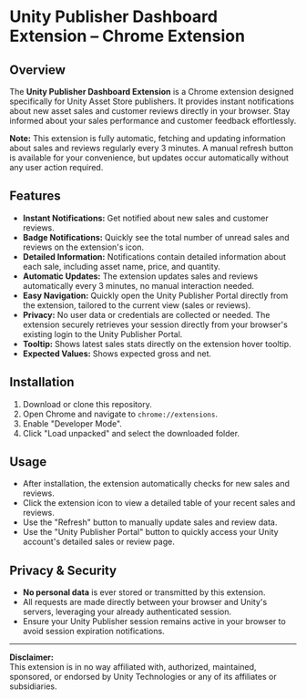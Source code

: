 # Unity Publisher Dashboard Extension – Chrome Extension

## Overview
The **Unity Publisher Dashboard Extension** is a Chrome extension designed specifically for Unity Asset Store publishers. It provides instant notifications about new asset sales and customer reviews directly in your browser. Stay informed about your sales performance and customer feedback effortlessly.

**Note:** This extension is fully automatic, fetching and updating information about sales and reviews regularly every 3 minutes. A manual refresh button is available for your convenience, but updates occur automatically without any user action required.

## Features
- **Instant Notifications:** Get notified about new sales and customer reviews.
- **Badge Notifications:** Quickly see the total number of unread sales and reviews on the extension's icon.
- **Detailed Information:** Notifications contain detailed information about each sale, including asset name, price, and quantity.
- **Automatic Updates:** The extension updates sales and reviews automatically every 3 minutes, no manual interaction needed.
- **Easy Navigation:** Quickly open the Unity Publisher Portal directly from the extension, tailored to the current view (sales or reviews).
- **Privacy:** No user data or credentials are collected or needed. The extension securely retrieves your session directly from your browser's existing login to the Unity Publisher Portal.
- **Tooltip:** Shows latest sales stats directly on the extension hover tooltip.
- **Expected Values:** Shows expected gross and net.

## Installation
1. Download or clone this repository.
2. Open Chrome and navigate to `chrome://extensions`.
3. Enable "Developer Mode".
4. Click "Load unpacked" and select the downloaded folder.

## Usage
- After installation, the extension automatically checks for new sales and reviews.
- Click the extension icon to view a detailed table of your recent sales and reviews.
- Use the "Refresh" button to manually update sales and review data.
- Use the "Unity Publisher Portal" button to quickly access your Unity account's detailed sales or review page.

## Privacy & Security
- **No personal data** is ever stored or transmitted by this extension.
- All requests are made directly between your browser and Unity's servers, leveraging your already authenticated session.
- Ensure your Unity Publisher session remains active in your browser to avoid session expiration notifications.

---

**Disclaimer:**  
This extension is in no way affiliated with, authorized, maintained, sponsored, or endorsed by Unity Technologies or any of its affiliates or subsidiaries.

